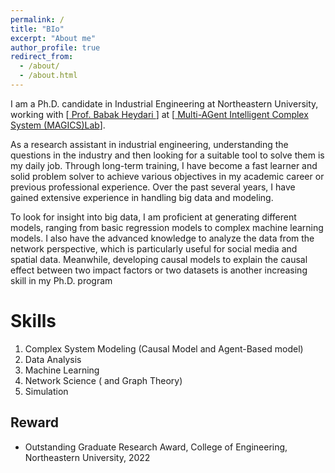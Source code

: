 ```yaml
---
permalink: /
title: "BIo"
excerpt: "About me"
author_profile: true
redirect_from: 
  - /about/
  - /about.html
---
```


I am a Ph.D. candidate in Industrial Engineering at Northeastern University, working with [<a href="https://coe.northeastern.edu/people/heydari-babak/"> Prof. Babak Heydari </a>] at [<a href="https://sites.google.com/view/magicslab/home"> Multi-AGent Intelligent Complex System (MAGICS)Lab</a>].

As a research assistant in industrial engineering, understanding the questions in the industry and then looking for a suitable tool to solve them is my daily job. Through long-term training, I have become a fast learner and solid problem solver to achieve various objectives in my academic career or previous professional experience. Over the past several years, I have gained extensive experience in handling big data and modeling. 

To look for insight into big data, I am proficient at generating different models, ranging from basic regression models to complex machine learning models. I also have the advanced knowledge to analyze the data from the network perspective, which is particularly useful for social media and spatial data. Meanwhile, developing causal models to explain the causal effect between two impact factors or two datasets is another increasing skill in my Ph.D. program

<!-- Position Search
======
* Post-Doc -->

Skills
======
1. Complex System Modeling (Causal Model and Agent-Based model)
2. Data Analysis
3. Machine Learning
4. Network Science ( and Graph Theory)
5. Simulation

Reward
------
* Outstanding Graduate Research Award, College of Engineering, Northeastern University, 2022


